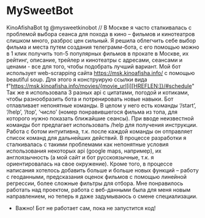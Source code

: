 # MySweetBot
KinoAfishaBot
tg @mysweetkinobot //
В Москве я часто сталкивалась с проблемой выбора сеанса для похода в кино – фильмов и кинотеатров слишком много, разброс цен сильный. Я решила облегчить себе выбор фильма и места путем создания телеграмм-бота, с его помощью можно в 1 клик получить топ-5 популярных фильмов в прокате в Москве, их рейтинг, описание, трейлер и кинотеатры с адресами, сеансами и ценами - все для того, чтобы подобрать лучший вариант. Мой бот использует web-scrapping сайта https://msk.kinoafisha.info/ с помощью beautiful soup. Для этого я конструирую ссылки вида f"https://msk.kinoafisha.info/movies/{movie_url[i][HREFLEN:]}/#schedule"
Так же я использовала 3 разных api с цитатами, погодой и котиками, чтобы разнообразить бота и потренировать новые навыки. 
Бот отлавливает непонятные команды. В целом у него есть команды ‘/start’, ‘/help’, ‘/top’, ‘число’ (номер понравившегося фильма из топа, для которого нужно показать ближайшие сеансы). При вводе неизвестной команды бот предлагает использовать /help для получения инструкции. Работа с ботом интуитивна, т.к. после каждой команды он отправляет список команд для дальнейших действий.
В процессе разработки я сталкивалась с такими проблемами как непонятные условия использования некоторых api (google maps, например), их англоязычность (а мой сайт и бот русскоязычные, т.к. я ориентировалась на свое окружение). Кроме того, в процессе написания хотелось добавить больше и больше новых функций – работу с геоданными, предсказания оценок фильмов с помощью линейной регрессии, более сложные фильтры для отбора. Мне понравилось работать над проектом, работа с веб-данными была для меня новым направлением, но теперь я даже задумываюсь о смене специализации.
- Важно! Бот не работает сам, пока не запустится код!

